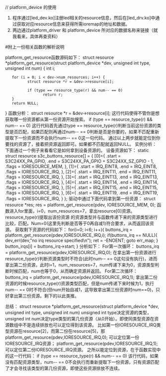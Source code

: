 // platform_device 的使用
1. 程序通过[led_dev.ko]注册led相关的resource信息，然后在[led_drv.ko]中通过获取对应resource信息来获得所需ioremap的地址和数据。
2. 两边通过platform_driver 和 platform_device 所对应的数据名称来链接（就我看来，具体再查资料）

#附上一份相关函数的解析说明

platform_get_resource函数源码如下：
struct resource *platform_get_resource(struct platform_device *dev,
                                   unsigned int type, unsigned int num)
{
       int i;
 
       for (i = 0; i < dev->num_resources; i++) {
              struct resource *r = &dev->resource[i];
 
              if (type == resource_type(r) && num-- == 0)
                     return r;
       }
       return NULL;
}
函数分析：
struct resource *r = &dev->resource[i];
这行代码使得不管你是想获取哪一份资源都从第一份资源开始搜索。
if (type == resource_type(r) && num-- == 0)
这行代码首先通过type == resource_type(r)判断当前这份资源的类型是否匹配，如果匹配则再通过num-- == 0判断是否是你要的，如果不匹配重新提取下一份资源而不会执行num-- == 0这一句代码。
通过以上两步就能定位到你要找的资源了，接着把资源返回即可。如果都不匹配就返回NULL。
实例分析：
下面通过一个例子来看看它是如何拿到设备资源的。
设备资源如下：
static struct resource s3c_buttons_resource[] = {
       [0]={
              .start = S3C24XX_PA_GPIO,
              .end   = S3C24XX_PA_GPIO + S3C24XX_SZ_GPIO - 1,
              .flags = IORESOURCE_MEM,
       },
       [1]={
              .start = IRQ_EINT8,
              .end   = IRQ_EINT8,
              .flags = IORESOURCE_IRQ,
       },
       [2]={
              .start = IRQ_EINT11,
              .end   = IRQ_EINT11,
              .flags = IORESOURCE_IRQ,
       },
       [3]={
              .start = IRQ_EINT13,
              .end   = IRQ_EINT13,
              .flags = IORESOURCE_IRQ,
       },
       [4]={
              .start = IRQ_EINT14,
              .end   = IRQ_EINT14,
              .flags = IORESOURCE_IRQ,
       },
       [5]={
              .start = IRQ_EINT15,
              .end   = IRQ_EINT15,
              .flags = IORESOURCE_IRQ,
       },
       [6]={
              .start = IRQ_EINT19,
              .end   = IRQ_EINT19,
              .flags = IORESOURCE_IRQ,
       }
};
驱动中通过下面代码拿到第一份资源：
struct resource *res;
res = platform_get_resource(pdev, IORESOURCE_MEM, 0);
函数进入for里面，i=0，num_resources=7，拿出resource[0]资源。resource_type(r)提取出该份资源 的资源类型并与函数传递下来的资源类型进行比较，匹配。Num=0(这里先判断是否等于0再自减1)符合要求，从而返回该资源。
获取剩下资源的代码如下：
for(i=0; i<6; i++){
              buttons_irq = platform_get_resource(pdev,IORESOURCE_IRQ,i);
             if(buttons_irq == NULL){
                  dev_err(dev,"no irq resource specified\n");
                   ret = -ENOENT;
                   goto err_map;
              }
              button_irqs[i] = buttons_irq->start; 
}
分析如下：
For第一次循环：
buttons_irq = platform_get_resource(pdev,IORESOURCE_IRQ,0);
在拿出第一份资源进行resource_type(r)判断资源类型时不符合(此时num-- == 0这句没有执行)，进而拿出第二份资源，此时i=1，num_resources=7，num传递下来为0，资源类型判断时候匹配，num也等于0，从而确定资源并返回。
For第二次循环：
buttons_irq = platform_get_resource(pdev,IORESOURCE_IRQ,1);
拿出第二份资源的时候resource_type(r)资源类型匹配，但是num传递下来时候为1，执行num-- == 0时不符合(但num开始自减1，这导致拿出第三份资源时num==0)，只好拿出第三份资源。剩下的以此类推。
 
总结：
struct resource *platform_get_resource(struct platform_device *dev,
                                   unsigned int type, unsigned int num)
unsigned int type决定资源的类型，unsigned int num决定type类型的第几份资源（从0开始）。即使同类型资源在资源数组中不是连续排放也可以定位得到该资源。
比如第一份IORESOURCE_IRQ类型资源在resource[2]，而第二份在resource[5]，那
platform_get_resource(pdev,IORESOURCE_IRQ,0);
可以定位第一份IORESOURCE_IRQ资源；
platform_get_resource(pdev,IORESOURCE_IRQ,1);
可以定位第二份IORESOURCE_IRQ资源。
       之所以能定位到资源，在于函数实现中的这一行代码：
if (type == resource_type(r) && num-- == 0)
该行代码，如果没有匹配资源类型，num-- == 0不会执行而重新提取下一份资源，只有资源匹配了才会寻找该类型的第几份资源，即使这些资源排放不连续。

